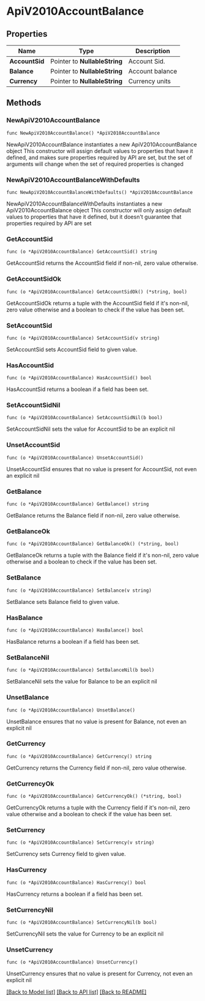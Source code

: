 # ApiV2010AccountBalance

## Properties

Name | Type | Description
------------ | ------------- | -------------
**AccountSid** | Pointer to **NullableString** | Account Sid. | [optional] 
**Balance** | Pointer to **NullableString** | Account balance | [optional] 
**Currency** | Pointer to **NullableString** | Currency units | [optional] 

## Methods

### NewApiV2010AccountBalance

`func NewApiV2010AccountBalance() *ApiV2010AccountBalance`

NewApiV2010AccountBalance instantiates a new ApiV2010AccountBalance object
This constructor will assign default values to properties that have it defined,
and makes sure properties required by API are set, but the set of arguments
will change when the set of required properties is changed

### NewApiV2010AccountBalanceWithDefaults

`func NewApiV2010AccountBalanceWithDefaults() *ApiV2010AccountBalance`

NewApiV2010AccountBalanceWithDefaults instantiates a new ApiV2010AccountBalance object
This constructor will only assign default values to properties that have it defined,
but it doesn't guarantee that properties required by API are set

### GetAccountSid

`func (o *ApiV2010AccountBalance) GetAccountSid() string`

GetAccountSid returns the AccountSid field if non-nil, zero value otherwise.

### GetAccountSidOk

`func (o *ApiV2010AccountBalance) GetAccountSidOk() (*string, bool)`

GetAccountSidOk returns a tuple with the AccountSid field if it's non-nil, zero value otherwise
and a boolean to check if the value has been set.

### SetAccountSid

`func (o *ApiV2010AccountBalance) SetAccountSid(v string)`

SetAccountSid sets AccountSid field to given value.

### HasAccountSid

`func (o *ApiV2010AccountBalance) HasAccountSid() bool`

HasAccountSid returns a boolean if a field has been set.

### SetAccountSidNil

`func (o *ApiV2010AccountBalance) SetAccountSidNil(b bool)`

 SetAccountSidNil sets the value for AccountSid to be an explicit nil

### UnsetAccountSid
`func (o *ApiV2010AccountBalance) UnsetAccountSid()`

UnsetAccountSid ensures that no value is present for AccountSid, not even an explicit nil
### GetBalance

`func (o *ApiV2010AccountBalance) GetBalance() string`

GetBalance returns the Balance field if non-nil, zero value otherwise.

### GetBalanceOk

`func (o *ApiV2010AccountBalance) GetBalanceOk() (*string, bool)`

GetBalanceOk returns a tuple with the Balance field if it's non-nil, zero value otherwise
and a boolean to check if the value has been set.

### SetBalance

`func (o *ApiV2010AccountBalance) SetBalance(v string)`

SetBalance sets Balance field to given value.

### HasBalance

`func (o *ApiV2010AccountBalance) HasBalance() bool`

HasBalance returns a boolean if a field has been set.

### SetBalanceNil

`func (o *ApiV2010AccountBalance) SetBalanceNil(b bool)`

 SetBalanceNil sets the value for Balance to be an explicit nil

### UnsetBalance
`func (o *ApiV2010AccountBalance) UnsetBalance()`

UnsetBalance ensures that no value is present for Balance, not even an explicit nil
### GetCurrency

`func (o *ApiV2010AccountBalance) GetCurrency() string`

GetCurrency returns the Currency field if non-nil, zero value otherwise.

### GetCurrencyOk

`func (o *ApiV2010AccountBalance) GetCurrencyOk() (*string, bool)`

GetCurrencyOk returns a tuple with the Currency field if it's non-nil, zero value otherwise
and a boolean to check if the value has been set.

### SetCurrency

`func (o *ApiV2010AccountBalance) SetCurrency(v string)`

SetCurrency sets Currency field to given value.

### HasCurrency

`func (o *ApiV2010AccountBalance) HasCurrency() bool`

HasCurrency returns a boolean if a field has been set.

### SetCurrencyNil

`func (o *ApiV2010AccountBalance) SetCurrencyNil(b bool)`

 SetCurrencyNil sets the value for Currency to be an explicit nil

### UnsetCurrency
`func (o *ApiV2010AccountBalance) UnsetCurrency()`

UnsetCurrency ensures that no value is present for Currency, not even an explicit nil

[[Back to Model list]](../README.md#documentation-for-models) [[Back to API list]](../README.md#documentation-for-api-endpoints) [[Back to README]](../README.md)



